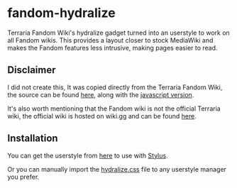 # fandom-hydralize
Terraria Fandom Wiki's hydralize gadget turned into an userstyle to work on all Fandom wikis. This provides a layout closer to stock MediaWiki and makes the Fandom features less intrusive, making pages easier to read.

## Disclaimer
I did not create this, It was copied directly from the Terraria Fandom Wiki, the source can be found [here](https://terraria.fandom.com/wiki/MediaWiki:Gadget-hydralize.css), along with the [javascript version](https://terraria.fandom.com/wiki/MediaWiki:Gadget-hydralize.js).

It's also worth mentioning that the Fandom wiki is not the official Terraria wiki, the official wiki is hosted on wiki.gg and can be found [here](https://terraria.wiki.gg/wiki/Terraria_Wiki).

## Installation
You can get the userstyle from [here](https://userstyles.world/style/4515/fandom-com-hydralize) to use with [Stylus](https://addons.mozilla.org/en-US/firefox/addon/styl-us/).

Or you can manually import the [hydralize.css](https://github.com/Solarflame5/fandom-hydralise/blob/main/hydralise.css) file to any userstyle manager you prefer.
